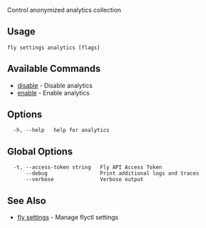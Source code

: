 Control anonymized analytics collection

## Usage
~~~
fly settings analytics [flags]
~~~

## Available Commands
* [disable](/docs/flyctl/settings-analytics-disable/)	 - Disable analytics
* [enable](/docs/flyctl/settings-analytics-enable/)	 - Enable analytics

## Options

~~~
  -h, --help   help for analytics
~~~

## Global Options

~~~
  -t, --access-token string   Fly API Access Token
      --debug                 Print additional logs and traces
      --verbose               Verbose output
~~~

## See Also

* [fly settings](/docs/flyctl/settings/)	 - Manage flyctl settings

